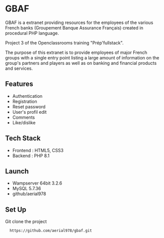 # GBAF

GBAF is a extranet providing resources for the employees of the various French banks (Groupement Banque Assurance Français) created in procedural PHP language.

Project 3 of the Openclassrooms training "Prép'fullstack".

The purpose of this extranet is to provide employees of major French groups with a single entry point listing a large amount of information on the group's partners and players as well as on banking and financial products and services.

## Features

* Authentication
* Registration
* Reset password
* User's profil edit
* Comments
* Like/dislike

## Tech Stack

* Frontend : HTML5, CSS3
* Backend : PHP 8.1

## Launch

*  Wampserver 64bit 3.2.6
*  MySQL 5.7.36
*  github/aerial978

## Set Up

Git clone the project

```bash
  https://github.com/aerial978/gbaf.git
```

